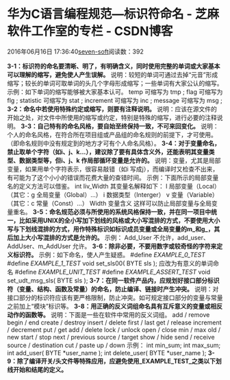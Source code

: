 
# 华为C语言编程规范—标识符命名 -  芝麻软件工作室的专栏 - CSDN博客


2016年06月16日 17:36:40[seven-soft](https://me.csdn.net/softn)阅读数：392


**3-1：标识符的命名要清晰、明了，有明确含义，同时使用完整的单词或大家基本可以理解的缩写，避免使人产生误解。**
说明：较短的单词可通过去掉“元音”形成缩写；较长的单词可取单词的头几个字母形成缩写；一些单词有大家公认的缩写。示例：如下单词的缩写能够被大家基本认可。
temp 可缩写为 tmp ;
flag 可缩写为 flg ;
statistic 可缩写为 stat ;
increment 可缩写为 inc ;
message 可缩写为 msg ;
**3-2：命名中若使用特殊约定或缩写，则要有注释说明。**
说明：应该在源文件的开始之处，对文件中所使用的缩写或约定，特别是特殊的缩写，进行必要的注释说明。
**3-3：自己特有的命名风格，要自始至终保持一致，不可来回变化。**
说明：个人的命名风格，在符合所在项目组或产品组的命名规则的前提下，才可使用。（即命名规则中没有规定到的地方才可有个人命名风格）。
**3-4：对于变量命名，禁止取单个字符（如i、j、k...），建议除了要有具体含义外，还能表明其变量类型、数据类型等，但i、j、k 作局部循环变量是允许的。**
说明：变量，尤其是局部变量，如果用单个字符表示，很容易敲错（如i 写成j），而编译时又检查不出来，有可能为了这个小小的错误而花费大量的查错时间。
示例：下面所示的局部变量名的定义方法可以借鉴。
int liv_Width
其变量名解释如下：
l 局部变量（Local） （其它：g 全局变量（Global）...）
i 数据类型（Interger）
v 变量（Variable） （其它：c 常量（Const）...）
Width 变量含义
这样可以防止局部变量与全局变量重名。
**3-5：命名规范必须与所使用的系统风格保持一致，并在同一项目中统一，比如采用UNIX的全小写加下划线的风格或大小写混排的方式，不要使用大小写与下划线混排的方式，用作特殊标识如标识成员变量或全局变量的m_和g_，其后加上大小写混排的方式是允许的。**
示例： Add_User 不允许，add_user、AddUser、m_AddUser 允许。
**3-6：除非必要，不要用数字或较奇怪的字符来定义标识符。**
示例：如下命名，使人产生疑惑。
\#define _EXAMPLE_0_TEST_
\#define _EXAMPLE_1_TEST_
void set_sls00( BYTE sls );
应改为有意义的单词命名
\#define _EXAMPLE_UNIT_TEST_
\#define _EXAMPLE_ASSERT_TEST_
void set_udt_msg_sls( BYTE sls );
**3-7：在同一软件产品内，应规划好接口部分标识符（变量、结构、函数及常量）的命名，防止编译、链接时产生冲突。**
说明：对接口部分的标识符应该有更严格限制，防止冲突。如可规定接口部分的变量与常量之前加上“模块”标识等。
**3-8：用正确的反义词组命名具有互斥意义的变量或相反动作的函数等。**
说明：下面是一些在软件中常用的反义词组。
add / remove begin / end create / destroy
insert / delete first / last get / release
increment / decrement put / get
add / delete lock / unlock open / close
min / max old / new start / stop
next / previous source / target show / hide
send / receive source / destination
cut / paste up / down
示例：
int min_sum;
int max_sum;
int add_user( BYTE *user_name );
int delete_user( BYTE *user_name );
**3-9：除了编译开关/头文件等特殊应用，应避免使用_EXAMPLE_TEST_之类以下划线开始和结尾的定义。**

